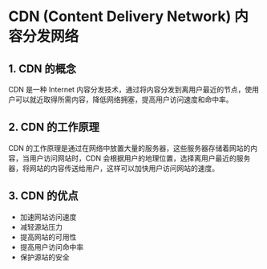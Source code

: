 # CDN (Content Delivery Network) 内容分发网络

## 1. CDN 的概念

CDN 是一种 Internet 内容分发技术，通过将内容分发到离用户最近的节点，使用户可以就近取得所需内容，降低网络拥塞，提高用户访问速度和命中率。

## 2. CDN 的工作原理

CDN 的工作原理是通过在网络中放置大量的服务器，这些服务器存储着网站的内容，当用户访问网站时，CDN 会根据用户的地理位置，选择离用户最近的服务器，将网站的内容传送给用户，这样可以加快用户访问网站的速度。

## 3. CDN 的优点

- 加速网站访问速度
- 减轻源站压力
- 提高网站的可用性
- 提高用户访问命中率
- 保护源站的安全

